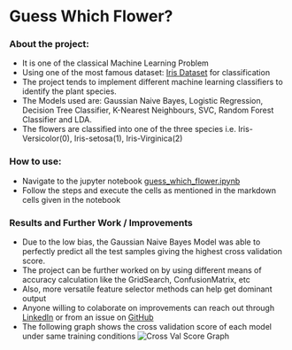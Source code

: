 # Guess Which Flower?

### About the project:
- It is one of the classical Machine Learning Problem
- Using one of the most famous dataset: [Iris Dataset](https://github.com/Sidhved/ML-ProjectKart/blob/main/Guess%20Which%20Flower/Dataset/IRIS.csv) for classification
- The project tends to implement different machine learning classifiers to identify the plant species.
- The Models used are: Gaussian Naive Bayes, Logistic Regression, Decision Tree Classifier, K-Nearest Neighbours, SVC, Random Forest Classifier and LDA.
- The flowers are classified into one of the three species i.e. Iris-Versicolor(0), Iris-setosa(1), Iris-Virginica(2)

### How to use:
- Navigate to the jupyter notebook [guess_which_flower.ipynb](https://github.com/Sidhved/ML-ProjectKart/blob/main/Guess%20Which%20Flower/guess_which_flower.ipynb)
- Follow the steps and execute the cells as mentioned in the markdown cells given in the notebook

### Results and Further Work / Improvements
- Due to the low bias, the Gaussian Naive Bayes Model was able to perfectly predict all the test samples giving the highest cross validation score.
- The project can be further worked on by using different means of accuracy calculation like the GridSearch, ConfusionMatrix, etc
- Also, more versatile feature selector methods can help get dominant output
- Anyone willing to colaborate on improvements can reach out through [LinkedIn](https://www.linkedin.com/in/sidhved-warik/) or from an issue on [GitHub](https://github.com/Sidhved)
- The following graph shows the cross validation score of each model under same training conditions
![Cross Val Score Graph](https://github.com/Sidhved/ML-ProjectKart/blob/main/Guess%20Which%20Flower/Cross%20Validation%20Score%20Graph.JPG)
